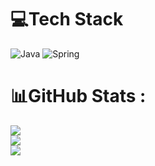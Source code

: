# 💻Tech Stack
![Java](https://img.shields.io/badge/java-%23ED8B00.svg?style=for-the-badge&logo=java&logoColor=white) ![Spring](https://img.shields.io/badge/spring-%236DB33F.svg?style=for-the-badge&logo=spring&logoColor=white)
# 📊GitHub Stats :
![](https://github-readme-stats.vercel.app/api?username=good4y&theme=radical&hide_border=true&include_all_commits=true&count_private=true)<br/>
![](https://github-readme-streak-stats.herokuapp.com/?user=good4y&theme=radical&hide_border=true)<br/>
![](https://github-readme-stats.vercel.app/api/top-langs/?username=good4y&theme=radical&hide_border=true&include_all_commits=true&count_private=true&layout=compact)


